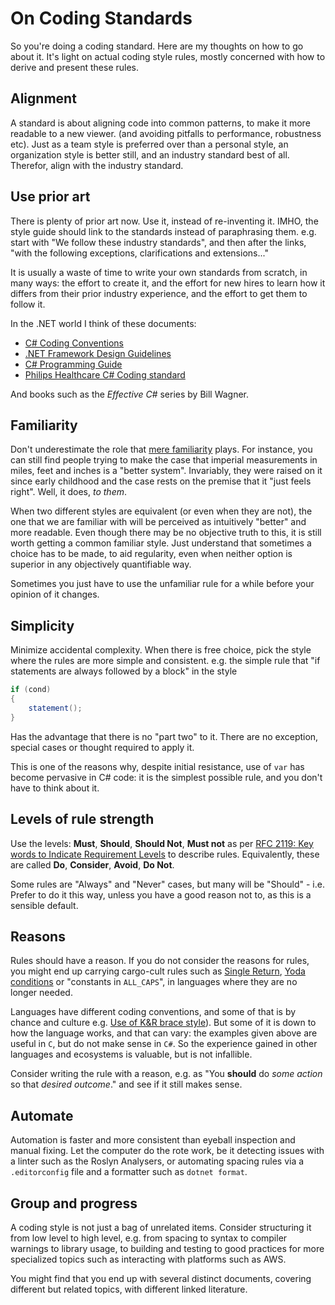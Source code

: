 # On Coding Standards

So you're doing a coding standard. Here are my thoughts on how to go about it. It's light on actual coding style rules, mostly concerned with how to derive and present these rules.

## Alignment

A standard is about aligning code into common patterns, to make it more readable to a new viewer. (and avoiding pitfalls to performance, robustness etc).
Just as a team style is preferred over than a personal style, an organization style is better still, and an industry standard best of all. Therefor, align with the industry standard.

## Use prior art

There is plenty of prior art now. Use it, instead of re-inventing it.
IMHO, the style guide should link to the standards instead of paraphrasing them. e.g. start with "We follow these industry standards", and then after the links, "with the following exceptions, clarifications and extensions..."

It is usually a waste of time to write your own standards from scratch, in many ways: the effort to create it, and the effort for new hires to learn how it differs from their prior industry experience, and the effort to get them to follow it.

In the .NET world I think of these documents:

* [C# Coding Conventions](https://docs.microsoft.com/en-us/dotnet/csharp/programming-guide/inside-a-program/coding-conventions)
* [.NET Framework Design Guidelines](https://docs.microsoft.com/en-us/dotnet/standard/design-guidelines/)
* [C# Programming Guide](https://docs.microsoft.com/en-us/dotnet/csharp/programming-guide/)
* [Philips Healthcare C# Coding standard](https://tics.tiobe.com/viewerCS/index.php?CSTD=General)

And books such as the _Effective C#_ series by Bill Wagner.

## Familiarity

Don't underestimate the role that [mere familiarity](https://en.wikipedia.org/wiki/Mere-exposure_effect) plays. For instance, you can still find people trying to make the case that imperial measurements in miles, feet and inches is a "better system". Invariably, they were raised on it since early childhood and the case rests on the premise that it "just feels right". Well, it does, _to them_.

When two different styles are equivalent (or even when they are not), the one that we are familiar with will be perceived as intuitively "better" and more readable.
Even though there may be no objective truth to this, it is still worth getting a common familiar style.
Just understand that sometimes a choice has to be made, to aid regularity, even when neither option is superior in any objectively quantifiable way.

Sometimes you just have to use the unfamiliar rule for a while before your opinion of it changes.

## Simplicity

Minimize accidental complexity. When there is free choice, pick the style where the rules are more simple and consistent. e.g. the simple rule that "if statements are always followed by a block" in the style

```csharp
if (cond)
{
    statement();
}
```

Has the advantage that there is no "part two" to it. There are no exception, special cases or thought required to apply it.

This is one of the reasons why, despite initial resistance, use of `var` has become pervasive in C# code: it is the simplest possible rule, and you don't have to think about it.

## Levels of rule strength

Use the levels: **Must**, **Should**, **Should Not**, **Must not** as per [RFC 2119: Key words to Indicate Requirement Levels](https://tools.ietf.org/html/rfc2119) to describe rules.
Equivalently, these are called **Do**, **Consider**, **Avoid**, **Do Not**.

Some rules are "Always" and "Never" cases, but many will be "Should" - i.e. Prefer to do it this way, unless you have a good reason not to, as this is a sensible default.

## Reasons

Rules should have a reason. If you do not consider the reasons for rules, you might end up carrying cargo-cult rules such as [Single Return](./TheSingleReturnLaw), [Yoda conditions](https://en.wikipedia.org/wiki/Yoda_conditions) or "constants in `ALL_CAPS`", in languages where they are no longer needed.

Languages have different coding conventions, and some of that is by chance and culture e.g. [Use of K&R brace style](https://en.wikipedia.org/wiki/Indentation_style#K&R_style)). But some of it is down to how the language works, and that can vary: the examples given above are useful in `C`, but do not make sense in `C#`. So the experience gained in other languages and ecosystems is valuable, but is not infallible.

Consider writing the rule with a reason, e.g. as "You **should** do _some action_ so that _desired outcome_." and see if it still makes sense.

## Automate

Automation is faster and more consistent than eyeball inspection and manual fixing. Let the computer do the rote work, be it detecting issues with a linter such as the Roslyn Analysers, or automating spacing rules via a `.editorconfig` file and a formatter such as `dotnet format`.

## Group and progress

A coding style is not just a bag of unrelated items. Consider structuring it from low level to high level, e.g. from spacing to syntax to compiler warnings to library usage, to building and testing to good practices for more specialized topics such as interacting with platforms such as AWS.

You might find that you end up with several distinct documents, covering different but related topics, with different linked literature.
